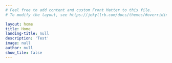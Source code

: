 ```yaml
---
# Feel free to add content and custom Front Matter to this file.
# To modify the layout, see https://jekyllrb.com/docs/themes/#overriding-theme-defaults

layout: home
title: Home
landing-title: null 
description: 'Test'
image: null
author: null
show_tile: false
---
```


